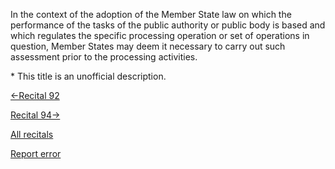 
In the context of the adoption of the Member State law on which the performance of the tasks of the public authority or public body is based and which regulates the specific processing operation or set of operations in question, Member States may deem it necessary to carry out such assessment prior to the processing activities.


\* This title is an unofficial description.




[←Recital 92](https://gdpr-info.eu/recitals/no-92/ "92 - Broader Data Protection Impact Assessment")


[Recital 94→](https://gdpr-info.eu/recitals/no-94/ "94 - Consultation of the Supervisory Authority")


[All recitals](https://gdpr-info.eu/recitals/)

[Report error](https://gdpr-info.eu/gf/?TB_iframe=true&height=306 "Your message")

